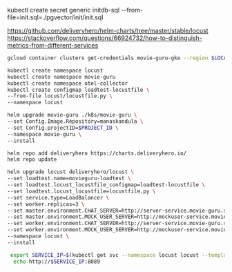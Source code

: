 kubectl create secret generic initdb-sql --from-file=init.sql=./pgvector/init/init.sql 

https://github.com/deliveryhero/helm-charts/tree/master/stable/locust
https://stackoverflow.com/questions/66924732/how-to-distinguish-metrics-from-different-services
```sh
gcloud container clusters get-credentials movie-guru-gke --region $LOCATION --project $PROJECT_ID
```

```sh
kubectl create namespace locust
kubectl create namespace movie-guru
kubectl create namespace otel-collector
kubectl create configmap loadtest-locustfile \
--from-file locust/locustfile.py \
--namespace locust
```

```sh
helm upgrade movie-guru ./k8s/movie-guru \
--set Config.Image.Repository=manaskandula \
--set Config.projectID=$PROJECT_ID \
--namespace movie-guru \
--install

```

```sh
helm repo add deliveryhero https://charts.deliveryhero.io/
helm repo update

helm upgrade locust deliveryhero/locust \
--set loadtest.name=movieguru-loadtest \
--set loadtest.locust_locustfile_configmap=loadtest-locustfile \
--set loadtest.locust_locustfile=locustfile.py \
--set service.type=LoadBalancer \
--set worker.replicas=3 \
--set master.environment.CHAT_SERVER=http://server-service.movie-guru.svc.cluster.local \
--set master.environment.MOCK_USER_SERVER=http://mockuser-service.movie-guru.svc.cluster.local \
--set worker.environment.CHAT_SERVER=http://server-service.movie-guru.svc.cluster.local \
--set worker.environment.MOCK_USER_SERVER=http://mockuser-service.movie-guru.svc.cluster.local \
--namespace locust \
--install
```

```sh
 export SERVICE_IP=$(kubectl get svc --namespace locust locust --template "{{ range (index .status.loadBalancer.ingress 0) }}{{.}}{{ end }}")
  echo http://$SERVICE_IP:8089
```